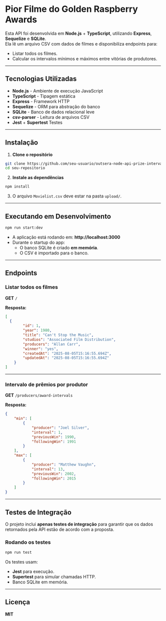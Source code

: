 # Pior Filme do Golden Raspberry Awards

Esta API foi desenvolvida em **Node.js** + **TypeScript**, utilizando **Express**, **Sequelize** e **SQLite**.  
Ela lê um arquivo CSV com dados de filmes e disponibiliza endpoints para:

- Listar todos os filmes.
- Calcular os intervalos mínimos e máximos entre vitórias de produtores.

---

## Tecnologias Utilizadas

- **Node.js** - Ambiente de execução JavaScript
- **TypeScript** - Tipagem estática
- **Express** - Framework HTTP
- **Sequelize** - ORM para abstração do banco
- **SQLite** - Banco de dados relacional leve
- **csv-parser** - Leitura de arquivos CSV
- **Jest** + **Supertest** Testes

---


## Instalação

1. **Clone o repositório**
```bash
git clone https://github.com/seu-usuario/outsera-node-api-prize-intervals.git
cd seu-repositorio
```

2. **Instale as dependências**
```bash
npm install
```

3. O arquivo `Movielist.csv` deve estar na pasta `upload/`.

---

## Executando em Desenvolvimento

```bash
npm run start:dev
```

- A aplicação está rodando em: **http://localhost:3000**
- Durante o startup do app:
  - O banco SQLite é criado **em memória**.
  - O CSV é importado para o banco.

---

## Endpoints

### Listar todos os filmes
**GET** `/`

**Resposta:**
```json
[
  {
		"id": 1,
		"year": 1980,
		"title": "Can't Stop the Music",
		"studios": "Associated Film Distribution",
		"producers": "Allan Carr",
		"winner": "yes",
		"createdAt": "2025-08-05T15:16:55.694Z",
		"updatedAt": "2025-08-05T15:16:55.694Z"
	}
]
```

---

### Intervalo de prêmios por produtor
**GET** `/producers/award-intervals`

**Resposta:**
```json
{
	"min": [
		{
			"producer": "Joel Silver",
			"interval": 1,
			"previousWin": 1990,
			"followingWin": 1991
		}
	],
	"max": [
		{
			"producer": "Matthew Vaughn",
			"interval": 13,
			"previousWin": 2002,
			"followingWin": 2015
		}
	]
}
```

---

## Testes de Integração

O projeto inclui **apenas testes de integração** para garantir que os dados retornados pela API estão de acordo com a proposta.

### Rodando os testes
```bash
npm run test
```

Os testes usam:
- **Jest** para execução.
- **Supertest** para simular chamadas HTTP.
- Banco SQLite em memória.
---


## Licença
**MIT**
